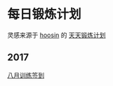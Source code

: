 # 每日锻炼计划
灵感来源于 [hoosin](https://github.com/hoosin) 的 [天天锻炼计划](https://github.com/hoosin/EveryDaySport)

## 2017
<a href="2017/八月.md">八月训练签到</a>
